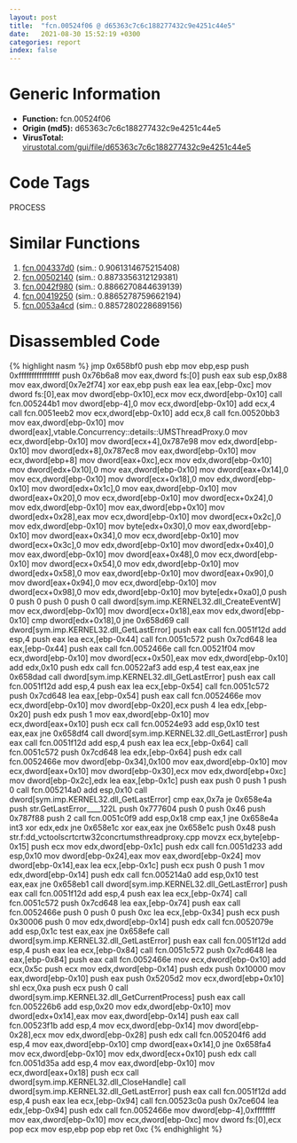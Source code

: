 ```yaml
---
layout: post
title:  "fcn.00524f06 @ d65363c7c6c188277432c9e4251c44e5"
date:   2021-08-30 15:52:19 +0300
categories: report
index: false
---
```


# Generic Information
- **Function:** fcn.00524f06
- **Origin (md5):** d65363c7c6c188277432c9e4251c44e5
- **VirusTotal:** [virustotal.com/gui/file/d65363c7c6c188277432c9e4251c44e5][virustotal_ref]

# Code Tags
<span class="tag" id="PROCESS">PROCESS</span>


# Similar Functions

1. [fcn.004337d0][similar_1_ref] (sim.: 0.9061314675215408)
2. [fcn.00502140][similar_2_ref] (sim.: 0.8873356312129381)
3. [fcn.0042f980][similar_3_ref] (sim.: 0.8866270844639139)
4. [fcn.00419250][similar_4_ref] (sim.: 0.8865278759662194)
5. [fcn.0053a4cd][similar_5_ref] (sim.: 0.8857280228689156)


# Disassembled Code

{% highlight nasm %}
jmp 0x658bf0
push ebp
mov ebp,esp
push 0xffffffffffffffff
push 0x76b6a8
mov eax,dword fs:[0]
push eax
sub esp,0x88
mov eax,dword[0x7e2f74]
xor eax,ebp
push eax
lea eax,[ebp-0xc]
mov dword fs:[0],eax
mov dword[ebp-0x10],ecx
mov ecx,dword[ebp-0x10]
call fcn.005244b1
mov dword[ebp-4],0
mov ecx,dword[ebp-0x10]
add ecx,4
call fcn.0051eeb2
mov ecx,dword[ebp-0x10]
add ecx,8
call fcn.00520bb3
mov eax,dword[ebp-0x10]
mov dword[eax],vtable.Concurrency::details::UMSThreadProxy.0
mov ecx,dword[ebp-0x10]
mov dword[ecx+4],0x787e98
mov edx,dword[ebp-0x10]
mov dword[edx+8],0x787ec8
mov eax,dword[ebp-0x10]
mov ecx,dword[ebp+8]
mov dword[eax+0xc],ecx
mov edx,dword[ebp-0x10]
mov dword[edx+0x10],0
mov eax,dword[ebp-0x10]
mov dword[eax+0x14],0
mov ecx,dword[ebp-0x10]
mov dword[ecx+0x18],0
mov edx,dword[ebp-0x10]
mov dword[edx+0x1c],0
mov eax,dword[ebp-0x10]
mov dword[eax+0x20],0
mov ecx,dword[ebp-0x10]
mov dword[ecx+0x24],0
mov edx,dword[ebp-0x10]
mov eax,dword[ebp+0x10]
mov dword[edx+0x28],eax
mov ecx,dword[ebp-0x10]
mov dword[ecx+0x2c],0
mov edx,dword[ebp-0x10]
mov byte[edx+0x30],0
mov eax,dword[ebp-0x10]
mov dword[eax+0x34],0
mov ecx,dword[ebp-0x10]
mov dword[ecx+0x3c],0
mov edx,dword[ebp-0x10]
mov dword[edx+0x40],0
mov eax,dword[ebp-0x10]
mov dword[eax+0x48],0
mov ecx,dword[ebp-0x10]
mov dword[ecx+0x54],0
mov edx,dword[ebp-0x10]
mov dword[edx+0x58],0
mov eax,dword[ebp-0x10]
mov dword[eax+0x90],0
mov dword[eax+0x94],0
mov ecx,dword[ebp-0x10]
mov dword[ecx+0x98],0
mov edx,dword[ebp-0x10]
mov byte[edx+0xa0],0
push 0
push 0
push 0
push 0
call dword[sym.imp.KERNEL32.dll_CreateEventW]
mov ecx,dword[ebp-0x10]
mov dword[ecx+0x18],eax
mov edx,dword[ebp-0x10]
cmp dword[edx+0x18],0
jne 0x658d69
call dword[sym.imp.KERNEL32.dll_GetLastError]
push eax
call fcn.0051f12d
add esp,4
push eax
lea ecx,[ebp-0x44]
call fcn.0051c572
push 0x7cd648
lea eax,[ebp-0x44]
push eax
call fcn.0052466e
call fcn.00521f04
mov ecx,dword[ebp-0x10]
mov dword[ecx+0x50],eax
mov edx,dword[ebp-0x10]
add edx,0x10
push edx
call fcn.00522af3
add esp,4
test eax,eax
jne 0x658dad
call dword[sym.imp.KERNEL32.dll_GetLastError]
push eax
call fcn.0051f12d
add esp,4
push eax
lea ecx,[ebp-0x54]
call fcn.0051c572
push 0x7cd648
lea eax,[ebp-0x54]
push eax
call fcn.0052466e
mov ecx,dword[ebp-0x10]
mov dword[ebp-0x20],ecx
push 4
lea edx,[ebp-0x20]
push edx
push 1
mov eax,dword[ebp-0x10]
mov ecx,dword[eax+0x10]
push ecx
call fcn.00524e93
add esp,0x10
test eax,eax
jne 0x658df4
call dword[sym.imp.KERNEL32.dll_GetLastError]
push eax
call fcn.0051f12d
add esp,4
push eax
lea ecx,[ebp-0x64]
call fcn.0051c572
push 0x7cd648
lea edx,[ebp-0x64]
push edx
call fcn.0052466e
mov dword[ebp-0x34],0x100
mov eax,dword[ebp-0x10]
mov ecx,dword[eax+0x10]
mov dword[ebp-0x30],ecx
mov edx,dword[ebp+0xc]
mov dword[ebp-0x2c],edx
lea eax,[ebp-0x1c]
push eax
push 0
push 1
push 0
call fcn.005214a0
add esp,0x10
call dword[sym.imp.KERNEL32.dll_GetLastError]
cmp eax,0x7a
je 0x658e4a
push str.GetLastError____122L
push 0x777604
push 0
push 0x46
push 0x787f88
push 2
call fcn.0051c0f9
add esp,0x18
cmp eax,1
jne 0x658e4a
int3
xor edx,edx
jne 0x658e1c
xor eax,eax
jne 0x658e1c
push 0x48
push str.f:dd_vctoolscrtcrtw32concrtumsthreadproxy.cpp
movzx ecx,byte[ebp-0x15]
push ecx
mov edx,dword[ebp-0x1c]
push edx
call fcn.0051d233
add esp,0x10
mov dword[ebp-0x24],eax
mov eax,dword[ebp-0x24]
mov dword[ebp-0x14],eax
lea ecx,[ebp-0x1c]
push ecx
push 0
push 1
mov edx,dword[ebp-0x14]
push edx
call fcn.005214a0
add esp,0x10
test eax,eax
jne 0x658eb1
call dword[sym.imp.KERNEL32.dll_GetLastError]
push eax
call fcn.0051f12d
add esp,4
push eax
lea ecx,[ebp-0x74]
call fcn.0051c572
push 0x7cd648
lea eax,[ebp-0x74]
push eax
call fcn.0052466e
push 0
push 0
push 0xc
lea ecx,[ebp-0x34]
push ecx
push 0x30006
push 0
mov edx,dword[ebp-0x14]
push edx
call fcn.0052079e
add esp,0x1c
test eax,eax
jne 0x658efe
call dword[sym.imp.KERNEL32.dll_GetLastError]
push eax
call fcn.0051f12d
add esp,4
push eax
lea ecx,[ebp-0x84]
call fcn.0051c572
push 0x7cd648
lea eax,[ebp-0x84]
push eax
call fcn.0052466e
mov ecx,dword[ebp-0x10]
add ecx,0x5c
push ecx
mov edx,dword[ebp-0x14]
push edx
push 0x10000
mov eax,dword[ebp-0x10]
push eax
push 0x5205d2
mov ecx,dword[ebp+0x10]
shl ecx,0xa
push ecx
push 0
call dword[sym.imp.KERNEL32.dll_GetCurrentProcess]
push eax
call fcn.005226b6
add esp,0x20
mov edx,dword[ebp-0x10]
mov dword[edx+0x14],eax
mov eax,dword[ebp-0x14]
push eax
call fcn.00523f1b
add esp,4
mov ecx,dword[ebp-0x14]
mov dword[ebp-0x28],ecx
mov edx,dword[ebp-0x28]
push edx
call fcn.005204f6
add esp,4
mov eax,dword[ebp-0x10]
cmp dword[eax+0x14],0
jne 0x658fa4
mov ecx,dword[ebp-0x10]
mov edx,dword[ecx+0x10]
push edx
call fcn.0051d35a
add esp,4
mov eax,dword[ebp-0x10]
mov ecx,dword[eax+0x18]
push ecx
call dword[sym.imp.KERNEL32.dll_CloseHandle]
call dword[sym.imp.KERNEL32.dll_GetLastError]
push eax
call fcn.0051f12d
add esp,4
push eax
lea ecx,[ebp-0x94]
call fcn.00523c0a
push 0x7ce604
lea edx,[ebp-0x94]
push edx
call fcn.0052466e
mov dword[ebp-4],0xffffffff
mov eax,dword[ebp-0x10]
mov ecx,dword[ebp-0xc]
mov dword fs:[0],ecx
pop ecx
mov esp,ebp
pop ebp
ret 0xc
{% endhighlight %}


[similar_1_ref]: /report/fcn.004337d0@279a61b1e76da49531f1f16fd1102a2d
[similar_2_ref]: /report/fcn.00502140@c60344b51fa39a329b92557d24ff7670
[similar_3_ref]: /report/fcn.0042f980@279a61b1e76da49531f1f16fd1102a2d
[similar_4_ref]: /report/fcn.00419250@c60344b51fa39a329b92557d24ff7670
[similar_5_ref]: /report/fcn.0053a4cd@7453c96a6fbd42ec690b8deb53eafcba
[virustotal_ref]: https://www.virustotal.com/gui/file/d65363c7c6c188277432c9e4251c44e5